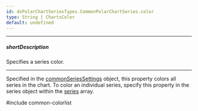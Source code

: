 ```yaml
---
id: dxPolarChartSeriesTypes.CommonPolarChartSeries.color
type: String | ChartsColor
default: undefined
---
```

---
##### shortDescription
Specifies a series color.

---
Specified in the [commonSeriesSettings](/Documentation/ApiReference/UI_Components/dxPolarChart/Configuration/commonSeriesSettings/) object, this property colors all series in the chart. To color an individual series, specify this property in the series object within the [series](/Documentation/ApiReference/UI_Components/dxPolarChart/Configuration/series/) array.

#include common-colorlist